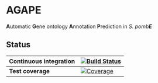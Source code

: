 # AGAPE
**A**utomatic **G**ene ontology **A**nnotation **P**rediction in *S. pomb**E***

## Status

**Continuous integration** | [![Build Status](https://travis-ci.org/harryscholes/agape.svg?branch=master)](https://travis-ci.org/harryscholes/agape)
--- | ---
**Test coverage** | [![Coverage](https://codecov.io/gh/harryscholes/agape/branch/master/graph/badge.svg)](https://codecov.io/gh/harryscholes/agape)
